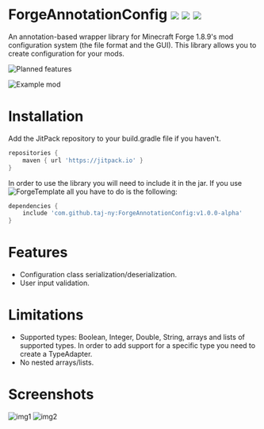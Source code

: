 # ForgeAnnotationConfig ![](https://img.shields.io/jitpack/v/github/taj-ny/ForgeAnnotationConfig) ![](https://jitpack.io/v/taj-ny/ForgeAnnotationConfig/month.svg) ![](https://jitpack.io/v/taj-ny/ForgeAnnotationConfig/week.svg)
An annotation-based wrapper library for Minecraft Forge 1.8.9's mod configuration system (the file format and the GUI). This library allows you to create configuration for your mods.

![Planned features](https://github.com/taj-ny/ForgeAnnotationConfig/projects/1)

![Example mod](https://github.com/taj-ny/ForgeAnnotationConfigExample)

# Installation
Add the JitPack repository to your build.gradle file if you haven't.
```groovy
repositories {
    maven { url 'https://jitpack.io' }
}
```
In order to use the library you will need to include it in the jar. If you use ![ForgeTemplate](https://github.com/asbyth/ForgeTemplate) all you have to do is the following:
```groovy
dependencies {
    include 'com.github.taj-ny:ForgeAnnotationConfig:v1.0.0-alpha'
}
```

# Features
- Configuration class serialization/deserialization.
- User input validation.

# Limitations
- Supported types: Boolean, Integer, Double, String, arrays and lists of supported types. In order to add support for a specific type you need to create a TypeAdapter.
- No nested arrays/lists.

# Screenshots
![img1](https://user-images.githubusercontent.com/79316397/166160477-34fcc571-1a52-4719-a0fb-c86a616a094e.png)
![img2](https://user-images.githubusercontent.com/79316397/166160505-bd16415e-73ab-4413-b60d-544f8241ead7.png)